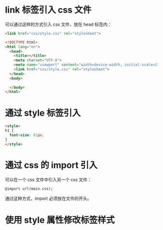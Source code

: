 # link 标签引入 css 文件

可以通过这样的方式引入 css 文件，放在 head 标签内：
```html
<link href="css/style.css" rel="stylesheet">
```

```html
<!DOCTYPE html>
<html lang="en">
  <head>
    <title></title>
    <meta charset="UTF-8">
    <meta name="viewport" content="width=device-width, initial-scale=1">
    <link href="css/style.css" rel="stylesheet">
  </head>
  <body>
  
  </body>
</html>
```

# 通过 style 标签引入

```html
<style>
h1 {
  font-size: 81px;
}
</style>
```

# 通过 css 的 import 引入

可以在一个 css 文件中引入另一个 css 文件：

```html
@import url(main.css);
```

通过这种方式，import 必须放在文件的开头。

# 使用 style 属性修改标签样式

```html

```